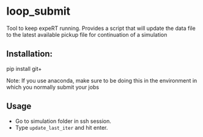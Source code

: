 # loop_submit

Tool to keep expeRT running. Provides a script that will update the data file to the latest available pickup file for continuation of a simulation

## Installation:
pip install git+

Note: If you use anaconda, make sure to be doing this in the environment in which you normally submit your jobs

## Usage

- Go to simulation folder in ssh session.
- Type `update_last_iter` and hit enter.
